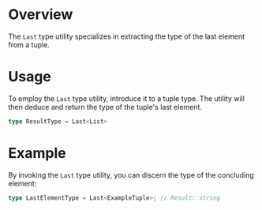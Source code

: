 # Overview
The `Last` type utility specializes in extracting the type of the last element from a tuple.

# Usage
To employ the `Last` type utility, introduce it to a tuple type. The utility will then deduce and return the type of the tuple's last element.
```typescript
type ResultType = Last<List>
```

# Example
By invoking the `Last` type utility, you can discern the type of the concluding element:
```typescript
type LastElementType = Last<ExampleTuple>; // Result: string
```
